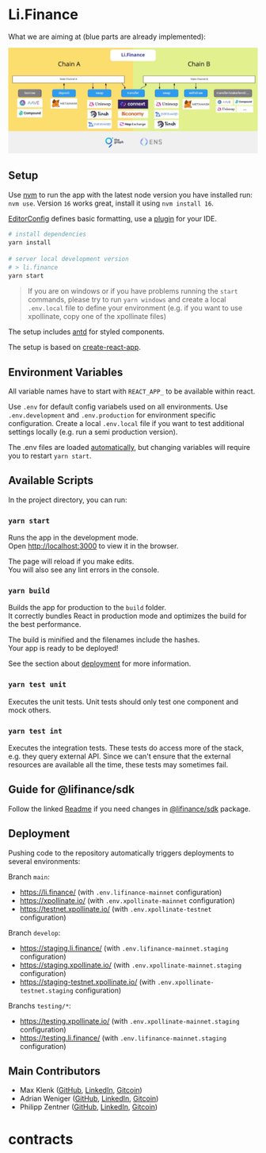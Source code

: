 # Li.Finance

What we are aiming at (blue parts are already implemented):

![Screenshot](./src/assets/lifi_overview.jpg?raw=true)


## Setup

Use [nvm](https://github.com/nvm-sh/nvm) to run the app with the latest node version you have installed run: `nvm use`. Version `16` works great, install it using `nvm install 16`.

[EditorConfig](https://editorconfig.org/) defines basic formatting, use a [plugin](https://editorconfig.org/#download) for your IDE.

```sh
# install dependencies
yarn install

# server local development version
# > li.finance
yarn start
```

> If you are on windows or if you have problems running the `start` commands, please try to run `yarn windows` and create a local `.env.local` file to define your environment (e.g. if you want to use xpollinate, copy one of the xpollinate files)

The setup includes [antd](https://ant.design/components/overview/) for styled components.

The setup is based on [create-react-app](https://create-react-app.dev/).


## Environment Variables

All variable names have to start with `REACT_APP_` to be available within react.

Use `.env` for default config variabels used on all environments.
Use `.env.development` and `.env.production` for environment specific configuration.
Create a local `.env.local` file if you want to test additional settings locally (e.g. run a semi production version).

The .env files are loaded [automatically](https://create-react-app.dev/docs/adding-custom-environment-variables/), but changing variables will require you to restart `yarn start`.


## Available Scripts

In the project directory, you can run:

### `yarn start`

Runs the app in the development mode.\
Open [http://localhost:3000](http://localhost:3000) to view it in the browser.

The page will reload if you make edits.\
You will also see any lint errors in the console.

### `yarn build`

Builds the app for production to the `build` folder.\
It correctly bundles React in production mode and optimizes the build for the best performance.

The build is minified and the filenames include the hashes.\
Your app is ready to be deployed!

See the section about [deployment](https://facebook.github.io/create-react-app/docs/deployment) for more information.

### `yarn test unit`

Executes the unit tests. Unit tests should only test one component and mock others.

### `yarn test int`

Executes the integration tests. These tests do access more of the stack, e.g. they query external API. Since we can't ensure that the external resources are available all the time, these tests may sometimes fail.


## Guide for @lifinance/sdk

Follow the linked [Readme](https://github.com/lifinance/lifi-web/blob/develop/docs/sdk-guide.md) if you need changes in [@lifinance/sdk](https://github.com/lifinance/sdk) package.


## Deployment

Pushing code to the repository automatically triggers deployments to several environments:

Branch `main`:
- https://li.finance/ (with `.env.lifinance-mainnet` configuration)
- https://xpollinate.io/ (with `.env.xpollinate-mainnet` configuration)
- https://testnet.xpollinate.io/ (with `.env.xpollinate-testnet` configuration)

Branch `develop`:
- https://staging.li.finance/ (with `.env.lifinance-mainnet.staging` configuration)
- https://staging.xpollinate.io/ (with `.env.xpollinate-mainnet.staging` configuration)
- https://staging-testnet.xpollinate.io/ (with `.env.xpollinate-testnet.staging` configuration)

Branchs `testing/*`:
- https://testing.xpollinate.io/ (with `.env.xpollinate-mainnet.staging` configuration)
- https://testing.li.finance/ (with `.env.lifinance-mainnet.staging` configuration)


## Main Contributors

- Max Klenk ([GitHub](https://github.com/maxklenk), [LinkedIn](https://www.linkedin.com/in/maxklenk/), [Gitcoin](https://gitcoin.co/maxklenk))
- Adrian Weniger ([GitHub](https://github.com/Addminus), [LinkedIn](https://www.linkedin.com/in/adrian-weniger-8a35b6132/), [Gitcoin](https://gitcoin.co/addminus))
- Philipp Zentner ([GitHub](https://github.com/philippzentner), [LinkedIn](https://www.linkedin.com/in/philippzentner/), [Gitcoin](https://gitcoin.co/philippzentner))
# contracts
